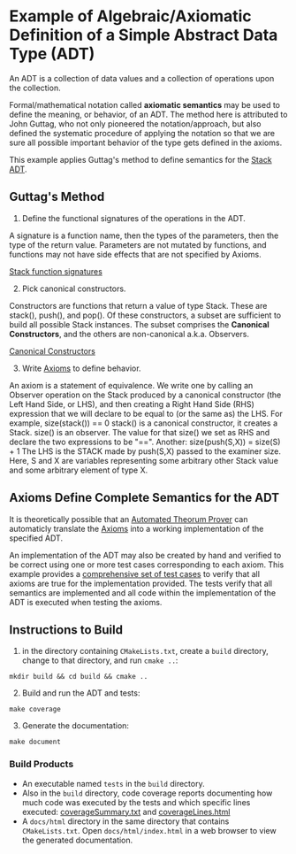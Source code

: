 # Example of Algebraic/Axiomatic Definition of a Simple Abstract Data Type (ADT)
An ADT is a collection of data values and a collection of operations upon the collection.

Formal/mathematical notation called **axiomatic semantics** may be used to define the meaning, or behavior, of an ADT. The method here is attributed to John Guttag, who not only pioneered the notation/approach, but also defined the systematic procedure of applying the notation so that we are sure all possible important behavior of the type gets defined in the axioms.

This example applies Guttag's method to define semantics for the [Stack ADT](Stack_8h.html).

## Guttag's Method

1) Define the functional signatures of the operations in the ADT. 

A signature is a function name, then the types of the parameters, then the type of the return value. Parameters are not mutated by functions, and functions may not have side effects that are not specified by Axioms. 

[Stack function signatures](group__StackADT.html)


2) Pick canonical constructors. 

Constructors are functions that return a value of type Stack. These are stack(), push(), and pop(). Of these constructors, a subset are sufficient to build all possible Stack instances. The subset comprises the **Canonical Constructors**, and the others are non-canonical a.k.a. Observers. 

[Canonical Constructors](group__StackADT.html)

3) Write [Axioms](AXIOM.html) to define behavior. 

An axiom is a statement of equivalence. We write one by calling an Observer operation on the Stack produced by a canonical constructor (the Left Hand Side, or LHS), and then creating a Right Hand Side (RHS) expression that we will declare to be equal to (or the same as) the LHS. 
For example,
   size(stack()) == 0
stack() is a canonical constructor, it creates a Stack. size() is an observer. The value for that size() we set as RHS and declare the two expressions to be "==". Another:
   size(push(S,X)) = size(S) + 1
The LHS is the STACK made by push(S,X) passed to the examiner size. Here, S and X are variables representing some arbitrary other Stack value and some arbitrary element of type X.

## Axioms Define Complete Semantics for the ADT

It is theoretically possible that an [Automated Theorum Prover](https://en.wikipedia.org/wiki/Automated_theorem_proving) can automaticly translate the [Axioms](AXIOM.html) into a working implementation of the specified ADT.

An implementation of the ADT may also be created by hand and verified to be correct using one or more test cases corresponding to each axiom. This example provides a [comprehensive set of test cases](tests_8cpp.html) to verify that all axioms are true for the implementation provided. The tests verify that all semantics are implemented and all code within the implementation of the ADT is executed when testing the axioms. 

## Instructions to Build

1) in the directory containing `CMakeLists.txt`, create a `build` directory, change to that directory, and run `cmake ..`:

`mkdir build && cd build && cmake ..`

2) Build and run the ADT and tests:

`make coverage`

3) Generate the documentation:

`make document`

### Build Products

- An executable named `tests` in the `build` directory.
- Also in the `build` directory, code coverage reports documenting how much code was executed by the tests and which specific lines executed: [coverageSummary.txt](../../build/coverageSummary.txt) and [coverageLines.html](../../build/coverageLines.html)
- A `docs/html` directory in the same directory that contains `CMakeLists.txt`. Open `docs/html/index.html` in a web browser to view the generated documentation.